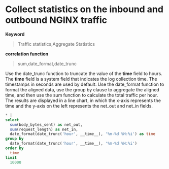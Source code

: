# Collect statistics on the inbound and outbound NGINX traffic

**Keyword**

> Traffic statistics,Aggregate Statistics

**correlation function**

> sum,date_format,date_trunc

Use the date_trunc function to truncate the value of the **time** field to hours. The **time** field is a system field that indicates the log collection time. The timestamps in seconds are used by default. Use the date_format function to format the aligned data, use the group by clause to aggregate the aligned time, and then use the sum function to calculate the total traffic per hour. The results are displayed in a line chart, in which the x-axis represents the time and the y-axis on the left represents the net_out and net_in fields.

```SQL
* |
select
  sum(body_bytes_sent) as net_out,
  sum(request_length) as net_in,
  date_format(date_trunc('hour', __time__), '%m-%d %H:%i') as time
group by
  date_format(date_trunc('hour', __time__), '%m-%d %H:%i')
order by
  time
limit
  10000
```

